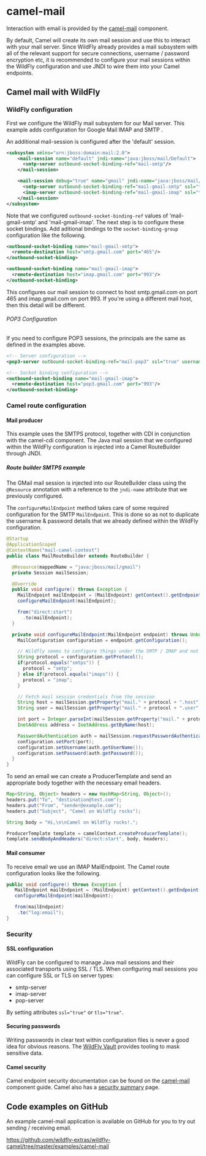 # camel-mail

Interaction with email is provided by the [camel-mail](http://camel.apache.org/mail.html) component.

By default, Camel will create its own mail session and use this to interact with your mail server. Since WildFly already provides a mail subsystem with all of the relevant support for secure connections, username / password encryption etc, it is recommended to configure your mail sessions within the WildFly configuration and use JNDI to wire them into your Camel endpoints.

## Camel mail with WildFly

### WildFly configuration
First we configure the WildFly mail subsystem for our Mail server. This example adds configuration for Google Mail IMAP and SMTP .

An additional mail-session is configured after the 'default' session.
```xml
<subsystem xmlns="urn:jboss:domain:mail:2.0">
    <mail-session name="default" jndi-name="java:jboss/mail/Default">
      <smtp-server outbound-socket-binding-ref="mail-smtp"/>
    </mail-session>

    <mail-session debug="true" name="gmail" jndi-name="java:jboss/mail/gmail">
      <smtp-server outbound-socket-binding-ref="mail-gmail-smtp" ssl="true" username="your-username-here" password="your-password-here"/>
      <imap-server outbound-socket-binding-ref="mail-gmail-imap" ssl="true" username="your-username-here" password="your-password-here"/>
    </mail-session>
</subsystem>
```
Note that we configured `outbound-socket-binding-ref` values of 'mail-gmail-smtp' and 'mail-gmail-imap'. The next step is to configure these socket bindings. Add aditional bindings to the `socket-binding-group` configuration like the following.
```xml
<outbound-socket-binding name="mail-gmail-smtp">
  <remote-destination host="smtp.gmail.com" port="465"/>
</outbound-socket-binding>

<outbound-socket-binding name="mail-gmail-imap">
  <remote-destination host="imap.gmail.com" port="993"/>
</outbound-socket-binding>
```
This configures our mail session to connect to host smtp.gmail.com on port 465 and imap.gmail.com on port 993. If you're using a different mail host, then this detail will be different.

###### POP3 Configuration

If you need to configure POP3 sessions, the principals are the same as defined in the examples above.
```xml
<!-- Server configuration -->
<pop3-server outbound-socket-binding-ref="mail-pop3" ssl="true" username="your-username-here" password="your-password-here"/>

<!-- Socket binding configuration -->
<outbound-socket-binding name="mail-gmail-imap">
  <remote-destination host="pop3.gmail.com" port="993"/>
</outbound-socket-binding>
```

### Camel route configuration

#### Mail producer
This example uses the SMTPS protocol, together with CDI in conjunction with the camel-cdi component. The Java mail session that we configured within the WildFly configuration is injected into a Camel RouteBuilder through JNDI.

##### Route builder SMTPS example
The GMail mail session is injected into our RouteBuilder class using the `@Resource` annotation with a reference to the `jndi-name` attribute that we  previously configured.

The `configureMailEndpoint` method takes care of some required configuration for the SMTP `MailEndpoint`. This is done so as not to duplicate the username & password details that we already defined within the WildFly configuration.

```java
@Startup
@ApplicationScoped
@ContextName("mail-camel-context")
public class MailRouteBuilder extends RouteBuilder {

  @Resource(mappedName = "java:jboss/mail/gmail")
  private Session mailSession;

  @Override
  public void configure() throws Exception {
    MailEndpoint mailEndpoint = (MailEndpoint) getContext().getEndpoint("smtps://smtp.gmail.com");
    configureMailEndpoint(mailEndpoint);

    from("direct:start")
      .to(mailEndpoint);
  }

  private void configureMailEndpoint(MailEndpoint endpoint) throws UnknownHostException {
    MailConfiguration configuration = endpoint.getConfiguration();

    // Wildfly seems to configure things under the SMTP / IMAP and not SMTPS / IMAPS
    String protocol = configuration.getProtocol();
    if(protocol.equals("smtps")) {
      protocol = "smtp";
    } else if(protocol.equals("imaps")) {
      protocol = "imap";
    }

    // Fetch mail session credentials from the session
    String host = mailSession.getProperty("mail." + protocol + ".host");
    String user = mailSession.getProperty("mail." + protocol + ".user");

    int port = Integer.parseInt(mailSession.getProperty("mail." + protocol + ".port"));
    InetAddress address = InetAddress.getByName(host);

    PasswordAuthentication auth = mailSession.requestPasswordAuthentication(address, port, protocol, null, user);
    configuration.setPort(port);
    configuration.setUsername(auth.getUserName());
    configuration.setPassword(auth.getPassword());
  }
}
```
To send an email we can create a ProducerTemplate and send an appropriate body together with the necessary email headers.

```java
Map<String, Object> headers = new HashMap<String, Object>();
headers.put("To", "destination@test.com");
headers.put("From", "sender@example.com");
headers.put("Subject", "Camel on Wildfly rocks");

String body = "Hi,\n\nCamel on Wildfly rocks!.";

ProducerTemplate template = camelContext.createProducerTemplate();
template.sendBodyAndHeaders("direct:start", body, headers);
```

#### Mail consumer
To receive email we use an IMAP MailEndpoint. The Camel route configuration looks like the following.
```java
public void configure() throws Exception {
   MailEndpoint mailEndpoint = (MailEndpoint) getContext().getEndpoint("imaps://imap.gmail.com");
   configureMailEndpoint(mailEndpoint);

   from(mailEndpoint)
    .to("log:email");
}
```

### Security

#### SSL configuration
WildFly can be configured to manage Java mail sessions and their associated transports using SSL / TLS. When configuring mail sessions you can configure SSL or TLS on server types:

* smtp-server
* imap-server
* pop-server

By setting attributes `ssl="true"` or `tls="true"`.

#### Securing passwords

Writing passwords in clear text within configuration files is never a good idea for obvious reasons. The [WildFly Vault](https://developer.jboss.org/wiki/JBossAS7SecuringPasswords) provides tooling to mask sensitive data.

#### Camel security

Camel endpoint security documentation can be found on the [camel-mail](http://camel.apache.org/mail.html) component guide. Camel also has a [security summary](http://camel.apache.org/security.html) page.


## Code examples on GitHub

An example camel-mail application is available on GitHub for you to try out sending / receiving email.

https://github.com/wildfly-extras/wildfly-camel/tree/master/examples/camel-mail
